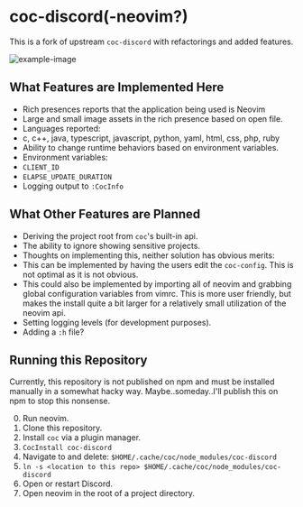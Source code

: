 # coc-discord(-neovim?)

This is a fork of upstream `coc-discord` with refactorings and added features.

![example-image](https://i.imgur.com/uCRF1fB.png)

## What Features are Implemented Here

- Rich presences reports that the application being used is Neovim
- Large and small image assets in the rich presence based on open file.
 - Languages reported:
 - c, c++, java, typescript, javascript, python, yaml, html, css, php, ruby
- Ability to change runtime behaviors based on environment variables.
 - Environment variables:
 - `CLIENT_ID`
 - `ELAPSE_UPDATE_DURATION`
- Logging output to `:CocInfo`

## What Other Features are Planned

- Deriving the project root from `coc`'s built-in api.
- The ability to ignore showing sensitive projects.
 - Thoughts on implementing this, neither solution has obvious merits:
 - This can be implemented by having the users edit the `coc-config`. This is
not optimal as it is not obvious.
 - This could also be implemented by importing all of neovim and grabbing global
configuration variables from vimrc. This is more user friendly, but makes the install
quite a bit larger for a relatively small utilization of the neovim api.
- Setting logging levels (for development purposes).
- Adding a `:h` file?

## Running this Repository

Currently, this repository is not published on npm and must be installed
manually in a somewhat hacky way. Maybe..someday..I'll publish this on npm to
stop this nonsense.

0. Run neovim.
1. Clone this repository.
2. Install `coc` via a plugin manager.
3. `CocInstall coc-discord`
4. Navigate to and delete: `$HOME/.cache/coc/node_modules/coc-discord`
5. `ln -s <location to this repo> $HOME/.cache/coc/node_modules/coc-discord`
6. Open or restart Discord.
7. Open neovim in the root of a project directory.

<!-- vim:tw=80:fo+=t
-->
